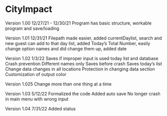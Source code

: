 # CityImpact

Version 1.00 12/27/21 - 12/30/21
Program has basic structure, workable program and save/loading

Version 1.01 12/31/21
Filepath made easier, added currentDaylist, search and new guest can add to that day list, added Today’s Total Number, easily change option names and did change them up, added date

Version 1.02 1/3/22
Saves if improper input is used today list and database 
Crash prevention
Different names only
Saves before crash
Saves today’s list
Change data changes in all locations
Protection in changing data section
Customization of output color

Version 1.025
Change more than one thing at a time

Version 1.03 5/12/22
Formalized the code
Added auto save
No longer crash in main menu with wrong input

Version 1.04 7/31/22
Added status
